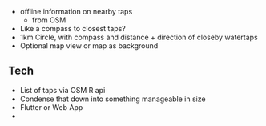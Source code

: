 - offline information on nearby taps
  - from OSM
- Like a compass to closest taps?
- 1km Circle, with compass and distance + direction of closeby watertaps
- Optional map view or map as background


## Tech
- List of taps via OSM R api
- Condense that down into something manageable in size
- Flutter or Web App
- 
